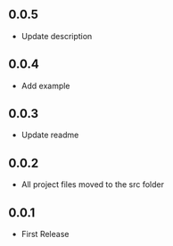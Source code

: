 ## 0.0.5
- Update description

## 0.0.4
- Add example

## 0.0.3
- Update readme

## 0.0.2
- All project files moved to the src folder

## 0.0.1
- First Release


